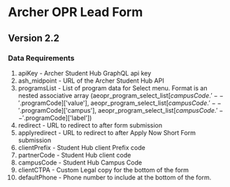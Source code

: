 # Archer OPR Lead Form
## Version 2.2

### Data Requirements
1. apiKey - Archer Student Hub GraphQL api key
2. ash_midpoint - URL of the Archer Student Hub API
3. programsList - List of program data for Select menu. Format is an nested associative array (aeopr_program_select_list[$campusCode.'--'.$programCode]['value'], aeopr_program_select_list[$campusCode.'--'.$programCode]['campus'], aeopr_program_select_list[$campusCode.'--'.$programCode]['label'])
4. redirect - URL to redirect to after form submission
5. applyredirect - URL to redirect to after Apply Now Short Form submission
6. clientPrefix - Student Hub client Prefix code
7. partnerCode - Student Hub client code
8. campusCode - Student Hub Campus Code
9. clientCTPA - Custom Legal copy for the bottom of the form
10. defaultPhone - Phone number to include at the bottom of the form.